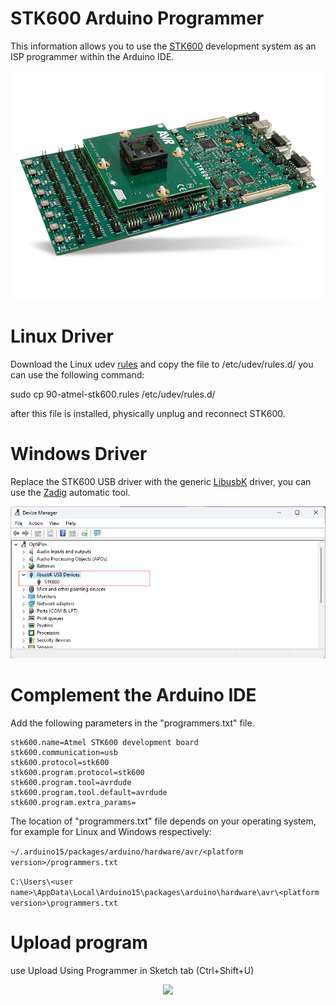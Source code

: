 # STK600 Arduino Programmer

This information allows you to use the [STK600](https://ww1.microchip.com/downloads/aemDocuments/documents/MCU08/ProductDocuments/UserGuides/STK600-AVR-Flash-MCU-Starter-Kit-Users-Guide-DS40001904.pdf) development system as an ISP programmer within the Arduino IDE.
<p align="center"><img src=/images/STK600.webp></p>

# Linux Driver

Download the Linux udev [rules](rules/90-atmel-stk600.rules) and copy the file to /etc/udev/rules.d/ you can use the following command:

sudo cp 90-atmel-stk600.rules /etc/udev/rules.d/

after this file is installed, physically unplug and reconnect STK600.

# Windows Driver

Replace the STK600 USB driver with the generic [LibusbK](https://libusbk.sourceforge.net/UsbK3/) driver, you can use the [Zadig](https://zadig.akeo.ie/) automatic tool.

<p align="center"><img src=/images/device_manager.png></p>

# Complement the Arduino IDE

Add the following parameters in the "programmers.txt" file.

```
stk600.name=Atmel STK600 development board
stk600.communication=usb
stk600.protocol=stk600
stk600.program.protocol=stk600
stk600.program.tool=avrdude
stk600.program.tool.default=avrdude
stk600.program.extra_params=
```

The location of "programmers.txt" file depends on your operating system, for example for Linux and Windows respectively:

```~/.arduino15/packages/arduino/hardware/avr/<platform version>/programmers.txt```

```C:\Users\<user name>\AppData\Local\Arduino15\packages\arduino\hardware\avr\<platform version>\programmers.txt```

# Upload program

use Upload Using Programmer in Sketch tab (Ctrl+Shift+U)

<p align="center"><img src=/images/upload.png></p>
